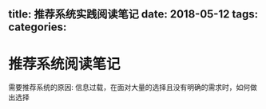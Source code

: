 title: 推荐系统实践阅读笔记
date: 2018-05-12
tags:
categories:
---

# 推荐系统阅读笔记

需要推荐系统的原因: 信息过载，在面对大量的选择且没有明确的需求时，如何做出选择




